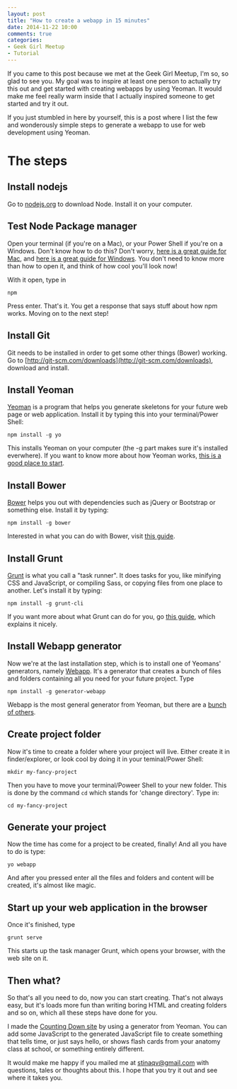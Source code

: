 ```yaml
---
layout: post
title: "How to create a webapp in 15 minutes"
date: 2014-11-22 10:00
comments: true
categories: 
- Geek Girl Meetup
- Tutorial
---
```


If you came to this post because we met at the Geek Girl Meetup, I'm so, so glad to see you. My goal was to inspire at least one person to actually try this out and get started with creating webapps by using Yeoman. It would make me feel really warm inside that I actually inspired someone to get started and try it out.

If you just stumbled in here by yourself, this is a post where I list the few and wonderously simple steps to generate a webapp to use for web development using Yeoman.

The steps
========

Install nodejs
--------------
Go to [nodejs.org](http://nodejs.org) to download Node. Install it on your computer.

Test Node Package manager
-------------------------
Open your terminal (if you're on a Mac), or your Power Shell if you're on a Windows. Don't know how to do this? Don't worry, [here is a great guide for Mac](http://blog.teamtreehouse.com/introduction-to-the-mac-os-x-command-line), and [here is a great guide for Windows](http://technet.microsoft.com/en-us/library/hh847889.aspx). You don't need to know more than how to open it, and think of how cool you'll look now!

With it open, type in

```
npm
```

Press enter. That's it. You get a response that says stuff about how npm works. Moving on to the next step!

Install Git
-----------
Git needs to be installed in order to get some other things (Bower) working. Go to [http://git-scm.com/downloads](http://git-scm.com/downloads), download and install.

Install Yeoman
--------------
[Yeoman](http://yeoman.io) is a program that helps you generate skeletons for your future web page or web application. Install it by typing this into your terminal/Power Shell:

```
npm install -g yo
```

This installs Yeoman on your computer (the -g part makes sure it's installed everwhere). If you want to know more about how Yeoman works, [this is a good place to start](http://yeoman.io/learning/index.html).

Install Bower
-------------
[Bower](http://bower.io) helps you out with dependencies such as jQuery or Bootstrap or something else. Install it by typing:

```
npm install -g bower
```

Interested in what you can do with Bower, visit [this guide](http://code.tutsplus.com/tutorials/meet-bower-a-package-manager-for-the-web--net-27774).

Install Grunt
-------------
[Grunt](http://gruntjs.com) is what you call a "task runner". It does tasks for you, like minifying CSS and JavaScript, or compiling Sass, or copying files from one place to another. Let's install it by typing:

```
npm install -g grunt-cli
```

If you want more about what Grunt can do for you, go [this guide](http://www.smashingmagazine.com/2013/10/29/get-up-running-grunt/), which explains it nicely.

Install Webapp generator
------------------------
Now we're at the last installation step, which is to install one of Yeomans' generators, namely [Webapp](https://github.com/yeoman/generator-webapp). It's a generator that creates a bunch of files and folders containing all you need for your future project. Type

```
npm install -g generator-webapp
```

Webapp is the most general generator from Yeoman, but there are a [bunch of others](http://yeoman.io/generators/).

Create project folder
---------------------
Now it's time to create a folder where your project will live. Either create it in finder/explorer, or look cool by doing it in your teminal/Power Shell:

```
mkdir my-fancy-project
```

Then you have to move your terminal/Poweer Shell to your new folder. This is done by the command ```cd``` which stands for 'change directory'. Type in:

```
cd my-fancy-project
```

Generate your project
---------------------
Now the time has come for a project to be created, finally! And all you have to do is type:

```
yo webapp
```
And after you pressed enter all the files and folders and content will be created, it's almost like magic.

Start up your web application in the browser
--------------------------------------------
Once it's finished, type

```
grunt serve
```
This starts up the task manager Grunt, which opens your browser, with the web site on it.

Then what?
---------
So that's all you need to do, now you can start creating. That's not always easy, but it's loads more fun than writing boring HTML and creating folders and so on, which all these steps have done for you.

I made the [Counting Down site](http://www.countingdown.nu) by using a generator from Yeoman. You can add some JavaScript to the generated JavaScript file to create something that tells time, or just says hello, or shows flash cards from your anatomy class at school, or something entirely different.

It would make me happy if you mailed me at stinaqv@gmail.com with questions, tales or thoughts about this. I hope that you try it out and see where it takes you.